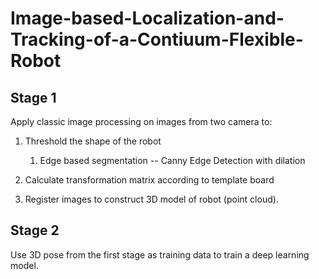 # Image-based-Localization-and-Tracking-of-a-Contiuum-Flexible-Robot

## Stage 1

Apply classic image processing on images from two camera to:

1. Threshold the shape of the robot
   1. Edge based segmentation -- Canny Edge Detection with dilation

      
2. Calculate transformation matrix according to template board
3. Register images to construct 3D model of robot (point cloud).

## Stage 2

Use 3D pose from the first stage as training data to train a deep learning model.

